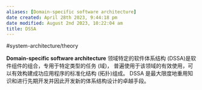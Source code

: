 ```yaml
---
aliases: [Domain-specific software architecture]
date created: April 28th 2023, 9:44:18 pm
date modified: August 2nd 2023, 10:22:04 am
title: DSSA
---
```

#system-architecture/theory    

**Domain-specific software architecture**
领域特定的软件体系结构 (DSSA)是软件组件的组合，专用于特定类型的任务 (域)，
普遍使用于该领域的有效使用，可以有效构建成功应用程序的标准化结构 (拓扑)组成。 DSSA 是最大限度地重用知识和进行先期开发并因此开发新的体系结构设计的卓越手段。